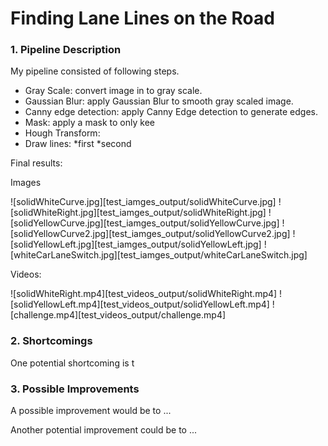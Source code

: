 # **Finding Lane Lines on the Road** 

### 1. Pipeline Description

My pipeline consisted of following steps. 
* Gray Scale: convert image in to gray scale.
* Gaussian Blur: apply Gaussian Blur to smooth gray scaled image.
* Canny edge detection: apply Canny Edge detection to generate edges.
* Mask: apply a mask to only kee
* Hough Transform:
* Draw lines: 
    *first
    *second

Final results:

Images

![solidWhiteCurve.jpg][test_iamges_output/solidWhiteCurve.jpg]
![solidWhiteRight.jpg][test_iamges_output/solidWhiteRight.jpg]
![solidYellowCurve.jpg][test_iamges_output/solidYellowCurve.jpg]
![solidYellowCurve2.jpg][test_iamges_output/solidYellowCurve2.jpg]
![solidYellowLeft.jpg][test_iamges_output/solidYellowLeft.jpg]
![whiteCarLaneSwitch.jpg][test_iamges_output/whiteCarLaneSwitch.jpg]

Videos:

![solidWhiteRight.mp4][test_videos_output/solidWhiteRight.mp4]
![solidYellowLeft.mp4][test_videos_output/solidYellowLeft.mp4]
![challenge.mp4][test_videos_output/challenge.mp4]

### 2. Shortcomings

One potential shortcoming is t


### 3. Possible Improvements

A possible improvement would be to ...

Another potential improvement could be to ...
